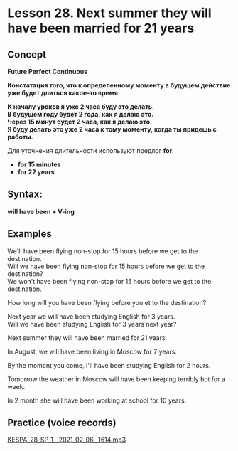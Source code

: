 # Lesson 28. Next summer they will have been married for 21 years

## Concept

**Future Perfect Continuous**  

**Констатация того, что к определенному моменту в будущем действие уже будет длиться какое-то время.**

**К началу уроков я уже 2 часа буду это делать.  
В будущем году будет 2 года, как я делаю это.  
Через 15 минут будет 2 часа, как я делаю это.  
Я буду делать это уже 2 часа к тому моменту, когда ты придешь с работы.**  

Для уточнения длительности используют предлог **for**.  
* **for 15 minutes**
* **for 22 years**


## Syntax:

**will have been + V-ing**  


## Examples

We'll have been flying non-stop for 15 hours before we get to the destination.  
Will we have been flying non-stop for 15 hours before we get to the destination?  
We won't have been flying non-stop for 15 hours before we get to the destination.  

How long will you have been flying before you et to the destination?  

Next year we will have been studying English for 3 years.  
Will we have been studying English for 3 years next year?  

Next summer they will have been married for 21 years.  

In August, we will have been living in Moscow for 7 years.  

By the moment you come, I'll have been studying English for 2 hours.  

Tomorrow the weather in Moscow will have been keeping terribly hot for a week.  

In 2 month she will have been working at school for 10 years.  


## Practice (voice records)

[KESPA_28_SP_1__2021_02_06__1614.mp3](https://mega.nz/file/xgNDyaJB#2eQFWHzCVSMPJy0K-I6Jy3uSKcltQq1Wjl8O9gaScwE)  

